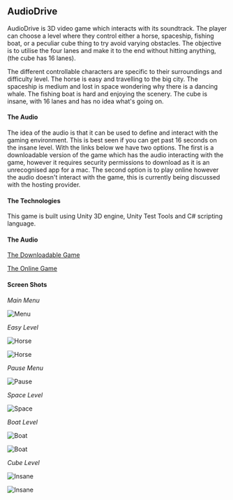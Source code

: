 ## AudioDrive

AudioDrive is 3D video game which interacts with its soundtrack. The player can choose a level where they control either a horse, spaceship, fishing boat, or a peculiar cube thing to try avoid varying obstacles. The objective is to utilise the four lanes and make it to the end without hitting anything, (the cube has 16 lanes).

The different controllable characters are specific to their surroundings and difficulty level. The horse is easy and travelling to the big city. The spaceship is medium and lost in space wondering why there is a dancing whale. The fishing boat is hard and enjoying the scenery. The cube is insane, with 16 lanes and has no idea what's going on.

#### The Audio

The idea of the audio is that it can be used to define and interact with the gaming environment. This is best seen if you can get past 16 seconds on the insane level. With the links below we have two options. The first is a downloadable version of the game which has the audio interacting with the game, however it requires security permissions to download as it is an unrecognised app for a mac. The second option is to play online however the audio doesn't interact with the game, this is currently being discussed with the hosting provider.

#### The Technologies

This game is built using Unity 3D engine, Unity Test Tools and C# scripting language.


#### The Audio

[The Downloadable Game](https://www.dropbox.com/s/f4v1956bnb9y4xj/AudioDash.app.zip?dl=0)

[The Online Game](http://www.newgrounds.com/portal/view/681537)

#### Screen Shots

_Main Menu_

![Menu](./screenShots/menu.png?raw=true "Menu Screen Shot")

_Easy Level_

![Horse](./screenShots/horse1.png?raw=true "Horse Screen Shot")

![Horse](./screenShots/horse2.png?raw=true "Horse Screen Shot")

_Pause Menu_

![Pause](./screenShots/pause.png?raw=true "Pause Screen Shot")

_Space Level_

![Space](./screenShots/space1.png?raw=true "Space Screen Shot")

_Boat Level_

![Boat](./screenShots/boat1.png?raw=true "Boat Screen Shot")

![Boat](./screenShots/boat2.png?raw=true "Boat Screen Shot")

_Cube Level_

![Insane](./screenShots/insane.png?raw=true "Insane Screen Shot")

![Insane](./screenShots/insane2.png?raw=true "Insane Screen Shot")
